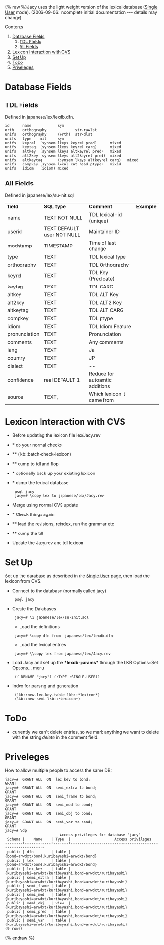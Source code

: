 {% raw %}Jacy uses the light weight version of the lexical database ([Single
User](https://delph-in.github.io/docs/tools/LkbLexDbSingleUser) mode). (2006-09-06: incomplete initial
documentation --- details may change)

Contents

1. [Database Fields](https://delph-in.github.io/docs/grammars/JacyLexDb)
   1. [TDL Fields](https://delph-in.github.io/docs/grammars/JacyLexDb)
   2. [All Fields](https://delph-in.github.io/docs/grammars/JacyLexDb)
2. [Lexicon Interaction with CVS](https://delph-in.github.io/docs/grammars/JacyLexDb)
3. [Set Up](https://delph-in.github.io/docs/grammars/JacyLexDb)
4. [ToDo](https://delph-in.github.io/docs/grammars/JacyLexDb)
5. [Priveleges](https://delph-in.github.io/docs/grammars/JacyLexDb)

# Database Fields

## TDL Fields

Defined in japanese/lex/lexdb.dfn.

    id      name            sym
    orth    orthography             str-rawlst
    unifs   orthography     (orth)  str-dlst
    unifs   type    nil     sym
    unifs   keyrel  (synsem lkeys keyrel pred)      mixed
    unifs   keytag  (synsem lkeys keyrel carg)      mixed
    unifs   altkey  (synsem lkeys altkeyrel pred)   mixed
    unifs   alt2key (synsem lkeys alt2keyrel pred)  mixed
    unifs   altkeytag       (synsem lkeys altkeyrel carg)   mixed
    unifs   compkey (synsem local cat head ptype)   mixed
    unifs   idiom   (idiom) mixed

## All Fields

Defined in japanese/lex/su-init.sql

|               |                            |                                |             |
|---------------|----------------------------|--------------------------------|-------------|
| **field**     | **SQL type**               | **Comment**                    | **Example** |
| name          | TEXT NOT NULL              | TDL lexical-id (unique)        |             |
| userid        | TEXT DEFAULT user NOT NULL | Maintainer ID                  |             |
| modstamp      | TIMESTAMP                  | Time of last change            |             |
| type          | TEXT                       | TDL lexical type               |             |
| orthography   | TEXT                       | TDL Orthography                |             |
| keyrel        | TEXT                       | TDL Key (Predicate)            |             |
| keytag        | TEXT                       | TDL CARG                       |             |
| altkey        | TEXT                       | TDL ALT Key                    |             |
| alt2key       | TEXT                       | TDL ALT2 Key                   |             |
| altkeytag     | TEXT                       | TDL ALT CARG                   |             |
| compkey       | TEXT                       | TDL ptype                      |             |
| idiom         | TEXT                       | TDL Idiom Feature              |             |
| pronunciation | TEXT                       | Pronunciation                  |             |
| comments      | TEXT                       | Any comments                   |             |
| lang          | TEXT                       | Ja                             |             |
| country       | TEXT                       | JP                             |             |
| dialect       | TEXT                       | --                             |             |
| confidence    | real DEFAULT 1             | Reduce for autoamtic additions |             |
| source        | TEXT,                      | Which lexicon it came from     |             |

# Lexicon Interaction with CVS

- Before updating the lexicon file lex/Jacy.rev
- \* do your normal checks
- \*\* (lkb::batch-check-lexicon)
- \*\* dump to tdl and flop
- \* optionally back up your existing lexicon
- \* dump the lexical database
  
       psql jacy
       jacy=# \copy lex to japanese/lex/Jacy.rev 
- Merge using normal CVS update
- \* Check things again
- \*\* load the revisions, reindex, run the grammar etc
- \*\* dump the tdl
- Update the Jacy.rev and tdl lexicon

# Set Up

Set up the database as described in the [Single
User](https://delph-in.github.io/docs/tools/LkbLexDbSingleUser) page, then load the lexicon from CVS.

- Connect to the database (normally called jacy)
  
       psql jacy 
- Create the Databases
  
       jacy=# \i japanese/lex/su-init.sql 
  
  - Load the definitions
  
  <!-- -->

  
       jacy=# \copy dfn from  japanese/lex/lexdb.dfn 
  
  - Load the lexical entries
  
  <!-- -->

  
       jacy=# \\copy lex from japanese/lex/Jacy.rev 
- Load Jacy and set up the **\*lexdb-params\*** through the LKB
Options::Set Options... menu
  
       ((:DBNAME "jacy") (:TYPE :SINGLE-USER)) 
- Index for parsing and generation
  
       (lkb::new-lex-key-table lkb::*lexicon*)
       (lkb::new-semi lkb::*lexicon*)

# ToDo

- currently we can't delete entries, so we mark anything we want to
delete with the string *delete* in the comment field.

# Priveleges

How to allow multiple people to access the same DB:

    jacy=#  GRANT ALL  ON  lex_key to bond;
    GRANT
    jacy=#  GRANT ALL  ON  semi_extra to bond;
    GRANT
    jacy=#  GRANT ALL  ON  semi_frame to bond;
    GRANT
    jacy=#  GRANT ALL  ON  semi_mod to bond;
    GRANT
    jacy=#  GRANT ALL  ON  semi_obj to bond;
    GRANT
    jacy=#  GRANT ALL  ON  semi_var to bond;
    GRANT
    jacy=# \dp
                             Access privileges for database "jacy"
     Schema |    Name    | Type  |                    Access privileges                     
    --------+------------+-------+----------------------------------------------------------
     public | dfn        | table | {bond=arwdxt/bond,kuribayashi=arwdxt/bond}
     public | lex        | table | {bond=arwdxt/bond,kuribayashi=arwdxt/bond}
     public | lex_key    | table | {kuribayashi=arwdxt/kuribayashi,bond=arwdxt/kuribayashi}
     public | semi_extra | table | {kuribayashi=arwdxt/kuribayashi,bond=arwdxt/kuribayashi}
     public | semi_frame | table | {kuribayashi=arwdxt/kuribayashi,bond=arwdxt/kuribayashi}
     public | semi_mod   | table | {kuribayashi=arwdxt/kuribayashi,bond=arwdxt/kuribayashi}
     public | semi_obj   | view  | {kuribayashi=arwdxt/kuribayashi,bond=arwdxt/kuribayashi}
     public | semi_pred  | table | {kuribayashi=arwdxt/kuribayashi,bond=arwdxt/kuribayashi}
     public | semi_var   | table | {kuribayashi=arwdxt/kuribayashi,bond=arwdxt/kuribayashi}
    (9 rows)
<update date omitted for speed>{% endraw %}